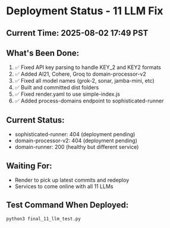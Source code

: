# Deployment Status - 11 LLM Fix

## Current Time: 2025-08-02 17:49 PST

## What's Been Done:
1. ✅ Fixed API key parsing to handle KEY_2 and KEY2 formats
2. ✅ Added AI21, Cohere, Groq to domain-processor-v2
3. ✅ Fixed all model names (grok-2, sonar, jamba-mini, etc)
4. ✅ Built and committed dist folders
5. ✅ Fixed render.yaml to use simple-index.js
6. ✅ Added process-domains endpoint to sophisticated-runner

## Current Status:
- sophisticated-runner: 404 (deployment pending)
- domain-processor-v2: 404 (deployment pending)
- domain-runner: 200 (healthy but different service)

## Waiting For:
- Render to pick up latest commits and redeploy
- Services to come online with all 11 LLMs

## Test Command When Deployed:
```bash
python3 final_11_llm_test.py
```